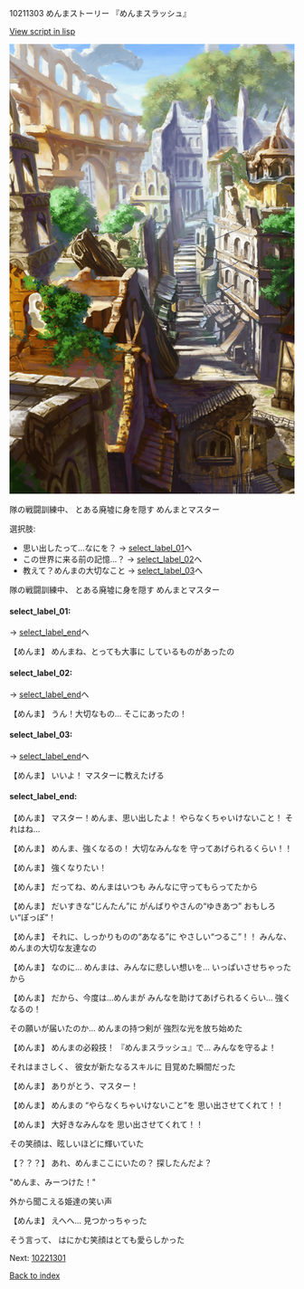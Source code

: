 10211303 めんまストーリー 『めんまスラッシュ』

[View script in lisp](../scripts/10211303.txt)

![ghost_town.png](../images/backgrounds/ghost_town.png)

隊の戦闘訓練中、
とある廃墟に身を隠す
めんまとマスター

選択肢:
- 思い出したって…なにを？ → [select_label_01](#select_label_01)へ
- この世界に来る前の記憶…？ → [select_label_02](#select_label_02)へ
- 教えて？めんまの大切なこと → [select_label_03](#select_label_03)へ

隊の戦闘訓練中、
とある廃墟に身を隠す
めんまとマスター

#### select_label_01:
 → [select_label_end](#select_label_end)へ

【めんま】
めんまね、とっても大事に
しているものがあったの

#### select_label_02:
 → [select_label_end](#select_label_end)へ

【めんま】
うん！大切なもの…
そこにあったの！

#### select_label_03:
 → [select_label_end](#select_label_end)へ

【めんま】
いいよ！
マスターに教えたげる

#### select_label_end:

【めんま】
マスター！めんま、思い出したよ！
やらなくちゃいけないこと！
それはね…

【めんま】
めんま、強くなるの！
大切なみんなを
守ってあげられるくらい！！

【めんま】
強くなりたい！

【めんま】
だってね、めんまはいつも
みんなに守ってもらってたから

【めんま】
だいすきな“じんたん”に
がんばりやさんの“ゆきあつ”
おもしろい“ぽっぽ”！

【めんま】
それに、しっかりものの“あなる”に
やさしい“つるこ”！！
みんな、めんまの大切な友達なの

【めんま】
なのに…
めんまは、みんなに悲しい想いを…
いっぱいさせちゃったから

【めんま】
だから、今度は…めんまが
みんなを助けてあげられるくらい…
強くなるの！

その願いが届いたのか…
めんまの持つ剣が
強烈な光を放ち始めた

【めんま】
めんまの必殺技！
『めんまスラッシュ』で…
みんなを守るよ！

それはまさしく、
彼女が新たなるスキルに
目覚めた瞬間だった

【めんま】
ありがとう、マスター！

【めんま】
めんまの
“やらなくちゃいけないこと”を
思い出させてくれて！！

【めんま】
大好きなみんなを
思い出させてくれて！！

その笑顔は、眩しいほどに輝いていた

【？？？】
あれ、めんまここにいたの？ 
探したんだよ？

"めんま、みーつけた！"

外から聞こえる姫達の笑い声

【めんま】
えへへ…
見つかっちゃった

そう言って、
はにかむ笑顔はとても愛らしかった

Next: [10221301](10221301.md)

[Back to index](index.md)
